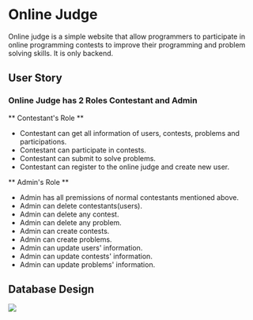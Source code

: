 # Online Judge 

Online judge is a simple website that allow programmers to participate in online programming contests to improve their programming and problem solving skills. It is only backend.

## User Story

### Online Judge has 2 Roles Contestant and Admin

** Contestant's Role **
- Contestant can get all information of users, contests, problems and participations.
- Contestant can participate in contests.
- Contestant can submit to solve problems.
- Contestant can register to the online judge and create new user.

** Admin's Role **
- Admin has all premissions of normal contestants mentioned above.
- Admin can delete contestants(users).
- Admin can delete any contest.
- Admin can delete any problem.
- Admin can create contests.
- Admin can create problems.
- Admin can update users' information.
- Admin can update contests' information.
- Admin can update problems' information.


## Database Design

<img src="/ojudge_databse.PNG"/>


